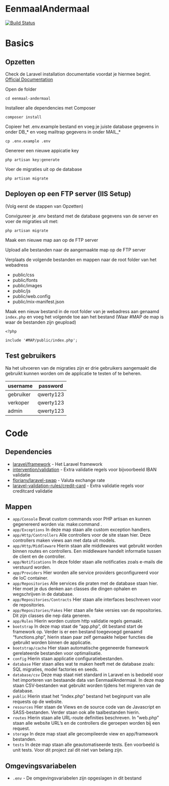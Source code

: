 # EenmaalAndermaal

[![Build Status](https://travis-ci.com/spijkermenno/ICA-Project-2018.svg?token=pskv6nK5nPgApsw1scAs&branch=master)](https://travis-ci.com/spijkermenno/ICA-Project-2018)

# Basics

## Opzetten

Check de Laravel installation documentatie voordat je hiermee begint. [Official Documentation](https://laravel.com/docs/5.5/installation#installation)

Open de folder

    cd eenmaal-andermaal

Installeer alle dependencies met Composer

    composer install

Copieer het .env.example bestand en voeg je juiste database gegevens in onder DB_* en voeg mailtrap gegevens in onder MAIL_*

    cp .env.example .env

Genereer een nieuwe appicatie key

    php artisan key:generate

Voer de migraties uit op de database

    php artisan migrate
    
## Deployen op een FTP server (IIS Setup)

(Volg eerst de stappen van Opzetten)

Convigureer je .env bestand met de database gegevens van de server en voer de migraties uit met: 

    php artisan migrate

Maak een nieuwe map aan op de FTP server

Upload alle bestanden naar de aangemaakte map op de FTP server 

Verplaats de volgende bestanden en mappen naar de root folder van het webadress

- public/css
- public/fonts
- public/images
- public/js
- public/web.config
- public/mix-manifest.json

Maak een nieuw bestand in de root folder van je webadress aan genaamd `index.php` en voeg het volgende toe aan het bestand (Waar #MAP de map is waar de bestanden zijn geupload)

    <?php
    
    include '#MAP/public/index.php';


## Test gebruikers
 
Na het uitvoeren van de migraties zijn er drie gebruikers aangemaakt die gebruikt kunnen worden om de applicatie te testen of te beheren.

| username  | password  |
|-----------|-----------|
| gebruiker | qwerty123 |
| verkoper  | qwerty123 |
| admin     | qwerty123 |

# Code

## Dependencies

- [laravel/framework](https://github.com/laravel/framework) - Het Laravel framework
- [intervention/validation](https://github.com/intervention/validation) - Extra validatie regels voor bijvoorbeeld IBAN validatie
- [florianv/laravel-swap](https://github.com/florianv/laravel-swap) - Valuta exchange rate 
- [laravel-validation-rules/credit-card](https://github.com/laravel-validation-rules/credit-card) - Extra validatie regels voor creditcard validatie

## Mappen

- `app/Console` Bevat custom commands voor PHP artisan en kunnen gegenereerd worden via: make:command .
- `app/Exceptions` In deze map staan alle custom exception handlers. 
- `app/Http/Controllers` Alle controllers voor de site staan hier. Deze controllers maken views aan met data uit models.
- `app/Http/Middleware` Hierin staan alle middlewares wat gebruikt worden binnen routes en controllers. Een middleware handelt informatie tussen de client en de controller.
- `app/Notifications` In deze folder staan alle notificaties zoals e-mails die verstuurd worden. 
- `app/Providers` Hier worden alle service providers geconfigureerd voor de IoC container.
- `app/Repositories` Alle services die praten met de database staan hier. Hier moet je dus denken aan classes die dingen ophalen en wegschrijven in de database.
- `app/Repositories/Contracts` Hier staan alle interfaces beschreven voor de repositories.
- `app/Repositories/Fakes` Hier staan alle fake versies van de repositories. Dit zijn classes die nep data generen.
- `app/Rules` Hierin worden custom http validatie regels gemaakt.
- `bootstrap` In deze map staat de “app.php”, dit bestand start de framework op. Verder is er een bestand toegevoegd genaamd “functions.php”, hierin staan paar zelf gemaakte helper functies die gebruikt worden binnen de applicatie.
- `bootstrap/cache` Hier staan automatische gegeneerde framework gerelateerde bestanden voor optimalisatie.
- `config` Hierin staan applicatie configuratiebestanden.
- `database` Hier staan alles wat te maken heeft met de database zoals: SQL migraties, model factories en seeds.
- `database/csv` Deze map staat niet standard in Laravel en is bedoeld voor het importeren van bestaande data van EenmaalAndermaal. In deze map staan CSV-bestanden wat gebruikt worden tijdens het migreren van de database.
- `public` Hierin staat het “index.php” bestand het beginpunt van alle requests op de website.
- `resources` Hier staan de Views en de source code van de Javascript en SASS-bestanden. Verder staan ook alle taalbestanden hierin.
- `routes` Hierin staan alle URL-route definities beschreven. In ”web.php” staan alle website URL’s en de controllers die geroepen worden bij een request.
- `storage` In deze map staat alle gecompileerde view en app/framework bestanden.
- `tests` In deze map staan alle geautomatiseerde tests. Een voorbeeld is unit tests. Voor dit project zal dit niet van belang zijn.

## Omgevingsvariabelen

- `.env` - De omgevingsvariabelen zijn opgeslagen in dit bestand
